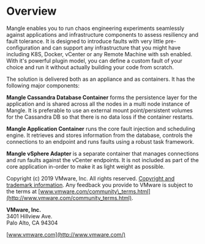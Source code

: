 # Overview

Mangle enables you to run chaos engineering experiments seamlessly against applications and infrastructure components to assess resiliency and fault tolerance. It is designed to introduce faults with very little pre-configuration and can support any infrastructure that you might have including K8S, Docker, vCenter or any Remote Machine with ssh enabled. With it's powerful plugin model, you can define a custom fault of your choice and run it without actually building your code from scratch.

The solution is delivered both as an appliance and as containers. It has the following major components:

**Mangle Cassandra Database Container** forms the persistence layer for the application and is shared across all the nodes in a multi node instance of Mangle. It is preferable to use an external mount point/persistent volumes for the Cassandra DB so that there is no data loss if the container restarts.

**Mangle Application Container** runs the core fault injection and scheduling engine. It retrieves and stores information from the database, controls the connections to an endpoint and runs faults using a robust task framework.

**Mangle vSphere Adapter** is a separate container that manages connections and run faults against the vCenter endpoints. It is not included as part of the core application in-order to make it as light weight as possible.

Copyright \(c\) 2019 VMware, Inc. All rights reserved. [Copyright and trademark information](http://pubs.vmware.com/copyright-trademark.html). Any feedback you provide to VMware is subject to the terms at [www.vmware.com/community\_terms.html](http://www.vmware.com/community_terms.html).

**VMware, Inc.**  
3401 Hillview Ave.  
Palo Alto, CA 94304

[www.vmware.com](http://www.vmware.com/)

